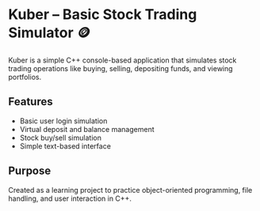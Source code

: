 # Kuber – Basic Stock Trading Simulator 🪙

Kuber is a simple C++ console-based application that simulates stock trading operations like buying, selling, depositing funds, and viewing portfolios.

## Features
- Basic user login simulation
- Virtual deposit and balance management
- Stock buy/sell simulation
- Simple text-based interface

## Purpose
Created as a learning project to practice object-oriented programming, file handling, and user interaction in C++.
